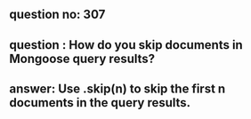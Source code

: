 
      
## question no: 307

## question : How do you skip documents in Mongoose query results?

## answer: Use .skip(n) to skip the first n documents in the query results.
      